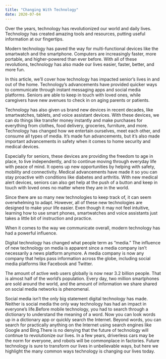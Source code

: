 ```yaml
---
title: "Changing With Technology"
date: 2020-07-04
---
```


Over the years, technology has revolutionized our world and daily lives. Technology has created amazing tools and resources, putting useful information at our fingertips.

Modern technology has paved the way for multi-functional devices like the smartwatch and the smartphone. Computers are increasingly faster, more portable, and higher-powered than ever before. With all of these revolutions, technology has also made our lives easier, faster, better, and more fun.

In this article, we’ll cover how technology has impacted senior’s lives in and out of the home. Technology’s advancements have provided quicker ways to communicate through instant messaging apps and social media platforms. Seniors are able to keep in touch with loved ones, while caregivers have new avenues to check in on aging parents or patients.

Technology has also given us brand new devices in recent decades, like smartwatches, tablets, and voice assistant devices. With these devices, we can do things like transfer money instantly and make purchases for everything from clothes, food delivery, groceries, furniture, and more. Technology has changed how we entertain ourselves, meet each other, and consume all types of media. It’s made fun advancements, but it’s also made important advancements in safety when it comes to home security and medical devices.

Especially for seniors, these devices are providing the freedom to age in place, to live independently, and to continue moving through everyday life with peace of mind. It opens up new opportunities by helping with safety, mobility and connectivity. Medical advancements have made it so you can stay proactive with conditions like diabetes and arthritis. With new medical alert devices, seniors can also get help at the push of a button and keep in touch with loved ones no matter where they are in the world.

Since there are so many new technologies to keep track of, it can seem overwhelming to adapt. However, all of these new technologies are designed to make your life easier. Even though it may not feel intuitive, learning how to use smart phones, smartwatches and voice assistants just takes a little bit of instruction and practice.

When it comes to the way we communicate overall, modern technology has had a powerful influence.

Digital technology has changed what people term as “media.” The influence of new technology on media is apparent since a media company isn’t necessarily a news platform anymore. A media company is now any company that helps pass information across the globe, including social media platforms like Facebook and Twitter.

The amount of active web users globally is now near 3.2 billion people. That is almost half of the world’s population. Every day, two million smartphones are sold around the world, and the amount of information we share shared on social media networks is phenomenal.

Social media isn’t the only big statement digital technology has made. Neither is social media the only way technology has had an impact in everyone’s life.Before mobile technology, you had to search through a dictionary to understand the meaning of a word. Now you can look words up in a dictionary app or quickly search the Internet. Beyond words, you can search for practically anything on the Internet using search engines like Google and Bing.There is no denying that the future of technology will continue to revolutionize our lives. In a few years, driverless cars may be the norm for everyone, and robots will be commonplace in factories. Future technology is sure to transform our lives in unbelievable ways, but here we  highlight the many common ways technology is changing our lives today.
